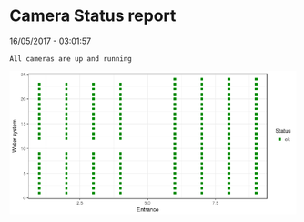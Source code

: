 Camera Status report
================
16/05/2017 - 03:01:57

    All cameras are up and running

![](camreport_files/figure-markdown_github/unnamed-chunk-2-1.png)
